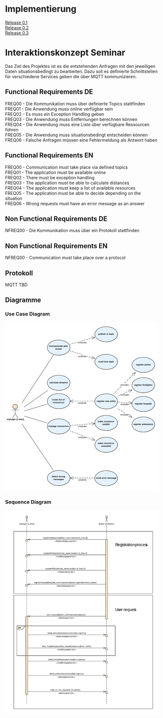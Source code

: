 # Implementierung
[Release 0.1][rel01] 
<br>
[Release 0.2][rel02]
<br>
[Release 0.3][rel03]

# Interaktionskonzept Seminar
Das Ziel des Projektes ist es die entstehenden Anfragen mit den jeweiligen Daten situationsbedingt zu bearbeiten. Dazu soll es definierte Schnittstellen für verschiedene Services geben die über MQTT kommunizieren.

## Functional Requirements DE
FREQ00 - Die Kommunikation muss über definierte Topics stattfinden <br/>
FREQ01 - Die Anwendung muss online verfügbar sein <br/>
FREQ02 - Es muss ein Exception Handling geben </br>
FREQ03 - Die Anwendung muss Entfernungen berechnen können </br>
FREQ04 - Die Anwendung muss eine Liste über verfügbare Ressourcen führen </br>
FREQ05 - Die Anwendung muss situationsbedingt entscheiden können </br>
FREQ06 - Falsche Anfragen müssen eine Fehlermeldung als Antwort haben </br>

## Functional Requirements EN
FREQ00 - Communication must take place via defined topics <br/>
FREQ01 - The application must be available online <br/>
FREQ02 - There must be exception handling </br>
FREQ03 - The application must be able to calculate distances </br>
FREQ04 - The application must keep a list of available resources </br>
FREQ05 - The application must be able to decide depending on the situation </br>
FREQ06 - Wrong requests must have an error message as an answer </br>

## Non Functional Requirements DE
NFREQ00 - Die Kommunikation muss über ein Protokoll stattfinden <br/>

## Non Functional Requirements EN
NFREQ00 - Communication must take place over a protocol <br/>

## Protokoll
MQTT TBD<br/>


## Diagramme
### Use Case Diagram

![useCasePicutre](/Doku/Diagramme/usecase_svg.svg)

### Sequence Diagram
![SequnceDiagram](/Doku/Diagramme/sequence_svg.svg)


[rel01]: https://github.com/IxTzy/Interaktionskonzept/tree/master/Implementierung/Release%200.1
[rel02]: https://github.com/IxTzy/Interaktionskonzept/tree/master/Implementierung/Release%200.2
[rel03]: https://github.com/IxTzy/Interaktionskonzept/tree/master/Implementierung/Release%200.3

